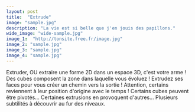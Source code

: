 ```yaml
---
layout: post
title:  "Extrude"
image: "sample.jpg"
description: "La vie est si belle que j'en jouis des papillons."
wide_image: "wide-sample.jpg"
image_1:  "http://tonsite.free.fr/image.jpg"
image_2: "sample.jpg"
image_3: "sample.jpg"
image_4: "sample.jpg"
---
```


Extruder, OU extraire une forme 2D dans un espace 3D, c'est votre arme
    ! Des cubes composent la zone dans laquelle vous évoluez !
    Extrudez ses faces pour vous créer un chemin vers la sortie !
    Attention, certains reviennent à leur position d'origine avec le
    temps ! Certains cubes peuvent être pivotés... Certaines
    extrusions en provoquent d'autres... Plusieurs subtilités à
    découvrir au fur des niveaux.
